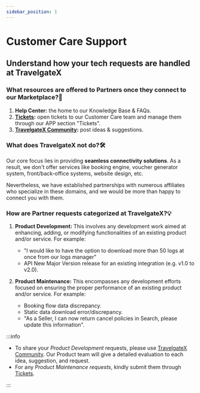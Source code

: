 ```yaml
---
sidebar_position: 1
---
```


# Customer Care Support

## Understand how your tech requests are handled at TravelgateX

### What resources are offered to Partners once they connect to our Marketplace?🌟
1. **Help Center:** the home to our Knowledge Base & FAQs.
1. **[Tickets](https://app.travelgatex.com/tickets):** open tickets to our Customer Care team and manage them through our APP section "Tickets".
2. **[TravelgateX Community](https://discord.com/invite/travelgate):** post ideas & suggestions.

### What does TravelgateX not do?🛠️
Our core focus lies in providing **seamless connectivity solutions**. As a result, we don't offer services like booking engine, voucher generator system, front/back-office systems, website design, etc.

Nevertheless, we have established partnerships with numerous affiliates who specialize in these domains, and we would be more than happy to connect you with them.

### How are Partner requests categorized at TravelgateX?💡
1. **Product Development:** This involves any development work aimed at enhancing, adding, or modifying functionalities of an existing product and/or service. For example:
	- "I would like to have the option to download more than 50 logs at once from our logs manager"
	- API New Major Version release for an existing integration (e.g. v1.0 to v2.0).

1. **Product Maintenance:** This encompasses any development efforts focused on ensuring the proper performance of an existing product and/or service. For example:
	- Booking flow data discrepancy.
	- Static data download error/discrepancy.
	- "As a Seller, I can now return cancel policies in Search, please update this information".

:::info

* To share your *Product Development* requests, please use [TravelgateX Community](https://discord.com/invite/travelgate). Our Product team will give a detailed evaluation to each idea, suggestion, and request.
* For any *Product Maintenance requests*, kindly submit them through [Tickets](https://app.travelgatex.com/tickets).

:::

